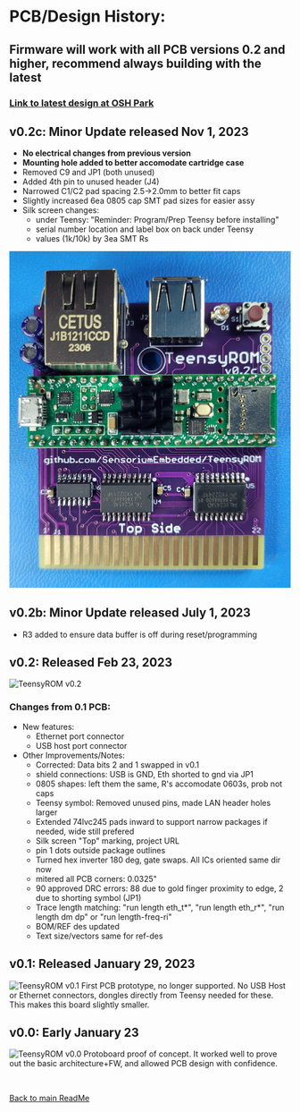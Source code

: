 # PCB/Design History:
## Firmware will work with all PCB versions 0.2 and higher, recommend always building with the latest
### **[Link to latest design at OSH Park](https://oshpark.com/shared_projects/I2BzuXb5)**

## **v0.2c: Minor Update released Nov 1, 2023**
  * **No electrical changes from previous version**
  * **Mounting hole added to better accomodate cartridge case**
  * Removed C9 and JP1 (both unused)
  * Added 4th pin to unused header (J4)
  * Narrowed C1/C2 pad spacing 2.5->2.0mm to better fit caps
  * Slightly increased 6ea 0805 cap SMT pad sizes for easier assy
  * Silk screen changes:
    * under Teensy: "Reminder: Program/Prep Teensy before installing"
    * serial number location and label box on back under Teensy
    * values (1k/10k) by 3ea SMT Rs

![TeensyROM v0.2c](/media/v0.2c/v0.2c_top.jpg)

## **v0.2b: Minor Update released July 1, 2023**
  * R3 added to ensure data buffer is off during reset/programming

## **v0.2: Released Feb 23, 2023**

![TeensyROM v0.2](/media/v0.2/v0.2%20top.jpg)

### **Changes from 0.1 PCB:**
  * New features:
    * Ethernet port connector
    * USB host port connector
  * Other Improvements/Notes:
    * Corrected: Data bits 2 and 1 swapped in v0.1
    * shield connections:  USB is GND, Eth shorted to gnd via JP1
    * 0805 shapes:  left them the same, R's accomodate 0603s, prob not caps
    * Teensy symbol: Removed unused pins, made LAN header holes larger
    * Extended 74lvc245 pads inward to support narrow packages if needed, wide still prefered
    * Silk screen "Top" marking, project URL
    * pin 1 dots outside package outlines
    * Turned hex inverter 180 deg, gate swaps.  All ICs oriented same dir now
    * mitered all PCB corners: 0.0325"
    * 90 approved DRC errors:  88 due to gold finger proximity to edge, 2 due to shorting symbol (JP1)
    * Trace length matching: "run length eth_t*", "run length eth_r*", "run length dm dp"    or "run length-freq-ri"
    * BOM/REF des updated
    * Text size/vectors same for ref-des

## **v0.1: Released January 29, 2023**
![TeensyROM v0.1](/media/v0.1/v0.1.jpg)   First PCB prototype, no longer supported.
   No USB Host or Ethernet connectors, dongles directly from Teensy needed for these.  This makes this board slightly smaller.

## **v0.0: Early January 23**
![TeensyROM v0.0](/media/v0.0/v0.0.jpg)
Protoboard proof of concept.  It worked well to prove out the basic architecture+FW, and allowed PCB design with confidence. 

<br>

[Back to main ReadMe](/README.md)
